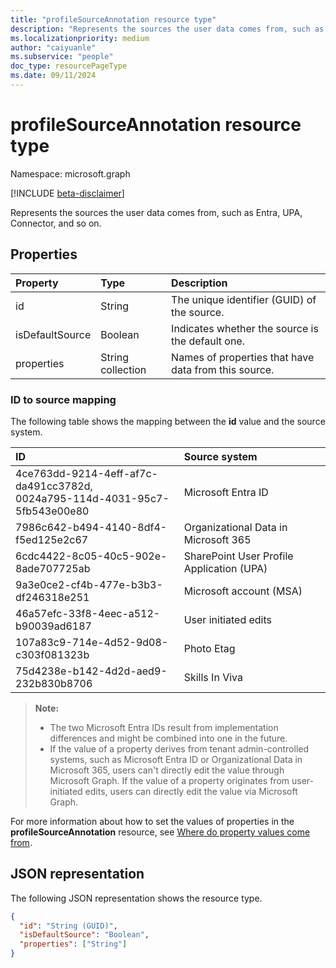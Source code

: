 ```yaml
---
title: "profileSourceAnnotation resource type"
description: "Represents the sources the user data comes from, such as Entra, UPA, Connector, and so on."
ms.localizationpriority: medium
author: "caiyuanle"
ms.subservice: "people"
doc_type: resourcePageType
ms.date: 09/11/2024
---
```


# profileSourceAnnotation resource type

Namespace: microsoft.graph

[!INCLUDE [beta-disclaimer](../../includes/beta-disclaimer.md)]

Represents the sources the user data comes from, such as Entra, UPA, Connector, and so on.

## Properties
|Property	|Type	|Description|
|:--------|:----|:----------|
|id|String|The unique identifier (GUID) of the source.|
|isDefaultSource|Boolean|Indicates whether the source is the default one.|
|properties|String collection|Names of properties that have data from this source.|

### ID to source mapping

The following table shows the mapping between the **id** value and the source system.

| ID                                                                               | Source system                             |
|:---------------------------------------------------------------------------------|:------------------------------------------|
| 4ce763dd-9214-4eff-af7c-da491cc3782d, <br/> 0024a795-114d-4031-95c7-5fb543e00e80 | Microsoft Entra ID                        |
| 7986c642-b494-4140-8df4-f5ed125e2c67                                             | Organizational Data in Microsoft 365      |
| 6cdc4422-8c05-40c5-902e-8ade707725ab                                             | SharePoint User Profile Application (UPA) |
| 9a3e0ce2-cf4b-477e-b3b3-df246318e251                                             | Microsoft account (MSA)                   |
| 46a57efc-33f8-4eec-a512-b90039ad6187                                             | User initiated edits                      |
| 107a83c9-714e-4d52-9d08-c303f081323b                                             | Photo Etag                                |
| 75d4238e-b142-4d2d-aed9-232b830b8706                                             | Skills In Viva                            |

>**Note:**
> * The two Microsoft Entra IDs result from implementation differences and might be combined into one in the future.
> * If the value of a property derives from tenant admin-controlled systems, such as Microsoft Entra ID or Organizational Data in Microsoft 365, users can't directly edit the value through Microsoft Graph. If the value of a property originates from user-initiated edits, users can directly edit the value via Microsoft Graph.

For more information about how to set the values of properties in the **profileSourceAnnotation** resource, see [Where do property values come from](https://support.microsoft.com/office/export-data-from-your-profile-card-d809f83f-c077-4a95-9b6c-4f093305163d#ID0EBF=About_Microsoft_365_User_Profile_Data).

## JSON representation

The following JSON representation shows the resource type.

<!-- {
  "blockType": "resource",
  "optionalProperties": [

  ],
  "@odata.type": "microsoft.graph.profileSourceAnnotation"
}-->

```json
{
  "id": "String (GUID)",
  "isDefaultSource": "Boolean",
  "properties": ["String"]
}
```
